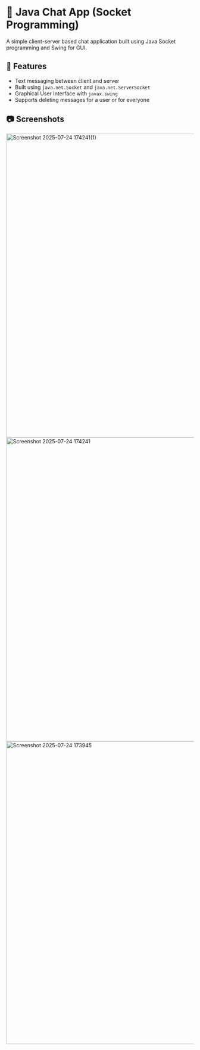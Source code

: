 # 💬 Java Chat App (Socket Programming)

A simple client-server based chat application built using Java Socket programming and Swing for GUI.

## 📌 Features

- Text messaging between client and server
- Built using `java.net.Socket` and `java.net.ServerSocket`
- Graphical User Interface with `javax.swing`
- Supports deleting messages for a user or for everyone

## 📷 Screenshots
<img width="861" height="816" alt="Screenshot 2025-07-24 174241(1)" src="https://github.com/user-attachments/assets/92c0e534-0d62-446e-9148-4aec3771432f" />
<img width="861" height="816" alt="Screenshot 2025-07-24 174241" src="https://github.com/user-attachments/assets/7a88fcc6-656c-4110-a9ee-4357b8c74872" />
<img width="857" height="813" alt="Screenshot 2025-07-24 173945" src="https://github.com/user-attachments/assets/ed032538-5aeb-4745-a2f2-00bf474c009d" />
